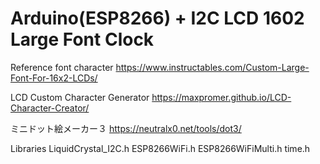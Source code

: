 # Arduino(ESP8266) + I2C LCD 1602 Large Font Clock

Reference font character
  https://www.instructables.com/Custom-Large-Font-For-16x2-LCDs/
  
LCD Custom Character Generator
  https://maxpromer.github.io/LCD-Character-Creator/

ミニドット絵メーカー３
  https://neutralx0.net/tools/dot3/

Libraries
  LiquidCrystal_I2C.h
  ESP8266WiFi.h
  ESP8266WiFiMulti.h
  time.h
